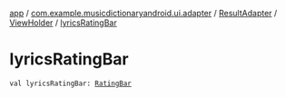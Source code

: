 [app](../../../index.md) / [com.example.musicdictionaryandroid.ui.adapter](../../index.md) / [ResultAdapter](../index.md) / [ViewHolder](index.md) / [lyricsRatingBar](./lyrics-rating-bar.md)

# lyricsRatingBar

`val lyricsRatingBar: `[`RatingBar`](https://developer.android.com/reference/android/widget/RatingBar.html)